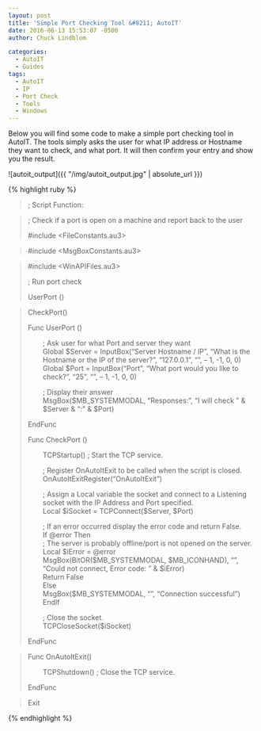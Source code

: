 ```yaml
---
layout: post
title: 'Simple Port Checking Tool &#8211; AutoIT'
date: 2016-06-13 15:53:07 -0500
author: Chuck Lindblom

categories:
  - AutoIT
  - Guides
tags:
  - AutoIT
  - IP
  - Port Check
  - Tools
  - Windows
---
```

Below you will find some code to make a simple port checking tool in AutoIT. The tools simply asks the user for what IP address or Hostname they want to check, and what port. It will then confirm your entry and show you the result.

![autoit_output]({{ "/img/autoit_output.jpg" | absolute_url }})

{% highlight ruby %}

> ; Script Function:
  
> ; Check if a port is open on a machine and report back to the user
> 
> #include <FileConstants.au3>
  
> #include <MsgBoxConstants.au3>
  
> #include <WinAPIFiles.au3>
> 
> ; Run port check
> 
> UserPort ()
  
> CheckPort()
> 
> Func UserPort ()
> 
> <p style="padding-left: 30px;">
>   ; Ask user for what Port and server they want<br /> Global $Server = InputBox(&#8220;Server Hostname / IP&#8221;, &#8220;What is the Hostname or the IP of the server?&#8221;, &#8220;127.0.0.1&#8221;, &#8220;&#8221;, &#8211; 1, -1, 0, 0)<br /> Global $Port = InputBox(&#8220;Port&#8221;, &#8220;What port would you like to check?&#8221;, &#8220;25&#8221;, &#8220;&#8221;, &#8211; 1, -1, 0, 0)
> </p>
> 
> <p style="padding-left: 30px;">
>   ; Display their answer<br /> MsgBox($MB_SYSTEMMODAL, &#8220;Responses:&#8221;, &#8220;I will check &#8221; & $Server & &#8220;:&#8221; & $Port)
> </p>
> 
> EndFunc
> 
> Func CheckPort ()
> 
> <p style="padding-left: 30px;">
>   TCPStartup() ; Start the TCP service.
> </p>
> 
> <p style="padding-left: 30px;">
>   ; Register OnAutoItExit to be called when the script is closed.<br /> OnAutoItExitRegister(&#8220;OnAutoItExit&#8221;)
> </p>
> 
> <p style="padding-left: 30px;">
>   ; Assign a Local variable the socket and connect to a Listening socket with the IP Address and Port specified.<br /> Local $iSocket = TCPConnect($Server, $Port)
> </p>
> 
> <p style="padding-left: 30px;">
>   ; If an error occurred display the error code and return False.<br /> If @error Then<br /> ; The server is probably offline/port is not opened on the server.<br /> Local $iError = @error<br /> MsgBox(BitOR($MB_SYSTEMMODAL, $MB_ICONHAND), &#8220;&#8221;, &#8220;Could not connect, Error code: &#8221; & $iError)<br /> Return False<br /> Else<br /> MsgBox($MB_SYSTEMMODAL, &#8220;&#8221;, &#8220;Connection successful&#8221;)<br /> EndIf
> </p>
> 
> <p style="padding-left: 30px;">
>   ; Close the socket.<br /> TCPCloseSocket($iSocket)
> </p>
> 
> EndFunc
  
> Func OnAutoItExit()
> 
> <p style="padding-left: 30px;">
>   TCPShutdown() ; Close the TCP service.
> </p>
> 
> EndFunc
  
> Exit

{% endhighlight %}
